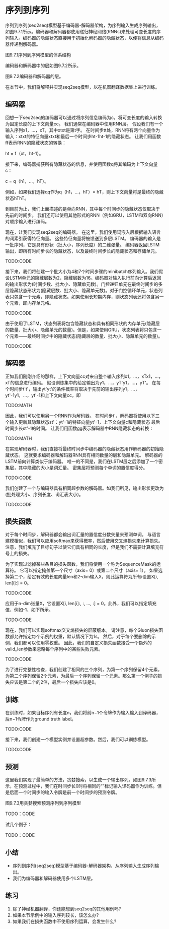 

<!--
 * @version:
 * @Author:  StevenJokess https://github.com/StevenJokess
 * @Date: 2020-07-29 21:45:51
 * @LastEditors:  StevenJokess https://github.com/StevenJokess
 * @LastEditTime: 2020-08-05 22:46:38
 * @Description:MT
 * @TODO::
 * @Reference:http://preview.d2l.ai/d2l-en/master/chapter_recurrent-modern/seq2seq.html
-->

# 序列到序列

序列到序列(seq2seq)模型基于编码器-解码器架构，为序列输入生成序列输出，如图9.7.1所示。编码器和解码器都使用递归神经网络(RNNs)来处理可变长度的序列输入。编码器的隐藏状态直接用于初始化解码器的隐藏状态，以便将信息从编码器传递到解码器。

图9.7.1序列到序列模型的体系结构

编码器和解码器中的层如图9.7.2所示。

图9.7.2编码器和解码器的层。

在本节中，我们将解释并实现seq2seq模型，以在机器翻译数据集上进行训练。

## 编码器

回想一下seq2seq的编码器可以通过将序列信息编码为c，将可变长度的输入转换为固定长度的上下文向量cc。 我们通常在编码器中使用RNN层。 假设我们有一个输入序列x1，...，xT，其中xtxt是第t字。 在时间步tt处，RNN将有两个向量作为输入：xtxt的特征向量xtxt和最后一个时间步ht-1ht-1的隐藏状态。 让我们用函数ff表示RNN的隐藏状态的转换：

ht = f（xt，ht-1）。

接下来，编码器捕获所有隐藏状态的信息，并使用函数q将其编码为上下文向量c：

c = q（h1，...，hT）。

例如，如果我们选择qq作为q（h1，...，hT）= hT，则上下文向量将是最终的隐藏状态hThT。

到目前为止，我们上面描述的是单向RNN，其中每个时间步的隐藏状态仅取决于先前的时间步。 我们还可以使用其他形式的RNN（例如GRU，LSTM和双向RNN）对顺序输入进行编码。

现在，让我们实现seq2seq的编码器。 在这里，我们使用词嵌入层根据输入语言的词索引获得特征向量。 这些特征向量将被馈送到多层LSTM。 编码器的输入是一批序列，它是具有形状（批大小，序列长度）的二维张量。 编码器返回LSTM输出，即所有时间步长的隐藏状态，以及最终时间步长的隐藏状态和存储单元。

TODO:CODE

接下来，我们将创建一个批大小为4和7个时间步骤的minibatch序列输入。我们假设LSTM单元的隐藏层数为2，隐藏层数为16。编码器对输入执行前向计算后返回的输出形状为(时间步数、批大小、隐藏单元数)。门控递归单元在最终时间步的多层隐藏状态形状为(隐藏层数、批大小、隐藏单元数)。对于门控循环单元，状态列表只包含一个元素，即隐藏状态。如果使用长短期内存，则状态列表还将包含另一个元素，即内存单元格。

TODO:CODE

由于使用了LSTM，状态列表将包含隐藏状态和具有相同形状的内存单元(隐藏层的数量、批大小、隐藏单元的数量)。但是，如果使用GRU，状态列表将只包含一个元素——最终时间步中的隐藏状态(隐藏层的数量、批大小、隐藏单元的数量)。

TODO:CODE

## 解码器

正如我们刚刚介绍的那样，上下文向量cc对来自整个输入序列x1，...，xTx1，...，xT的信息进行编码。 假设训练集中的给定输出为y1，...，yT'y1，...，yT'。 在每个时间步t't'，输出yt'yt'的条件概率将取决于先前的输出序列y1，...，yt'-1y1，...，yt'-1和上下文向量cc，即

TODO:MATH

因此，我们可以使用另一个RNN作为解码器。 在时间步t'，解码器将使用以下三个输入更新其隐藏状态st'：yt'-1的特征向量yt'-1，上下文向量c和隐藏状态 最后时间步长st'-1的时间。 让我们用函数gg表示解码器中RNN隐藏状态的转换：

TODO:MATH

在实现解码器时，我们直接将最终时间步中编码器的隐藏状态用作解码器的初始隐藏状态。 这就要求编码器和解码器RNN具有相同数量的层和隐藏单元。 解码器的LSTM前向计算类似于编码器。 唯一的不同是，我们在LSTM层之后添加了一个密集层，其中隐藏的大小是词汇量。 密集层将预测每个单词的置信度得分。

TODO:CODE

我们创建了一个与编码器具有相同超参数的解码器。如我们所见，输出形状更改为(批处理大小、序列长度、词汇表大小)。

TODO:CODE

## 损失函数

对于每个时间步，解码器都会输出词汇量的置信度分数矢量来预测单词。 与语言建模相似，我们可以应用softmax来获得概率，然后使用交叉熵损失来计算损失。 注意，我们填充了目标句子以使它们具有相同的长度，但是我们不需要计算填充符号上的损失。

为了实现过滤掉某些条目的损失函数，我们将使用一个称为SequenceMask的运算符。 它可以指定掩盖第一个尺寸（axis= 0）或第二个尺寸（axis= 1）。 如果选择第二个，给定有效的长度向量len和2-dim输入X，则此运算符为所有i设置X[i, len[i]:] = 0。

TODO:CODE

应用于n-dim张量X，它设置X[i, len[i]:, :, ..., :] = 0。此外，我们可以指定填充值，例如-1，如下所示。

TODO:CODE

现在，我们可以实现softmax交叉熵损失的屏蔽版本。 请注意，每个Gluon损失函数都允许指定每个示例的权重，默认情况下为1s。 然后，对于每个要删除的示例，我们都可以使用零权重。 因此，我们的自定义损失函数接受一个额外的valid_len参数来忽略每个序列中的某些失败元素。

TODO:CODE

为了进行完整性检查，我们创建了相同的三个序列，为第一个序列保留4个元素，为第二个序列保留2个元素，为最后一个序列保留一个元素。那么第一个例子的损失应该是第二个的2倍，最后一个损失应该是0。

## 训练

在训练时，如果目标序列有长度n，我们将前n−1个令牌作为输入输入到译码器，后n−1令牌作为ground truth label。

TODO:CODE

接下来，我们创建一个模型实例并设置超参数。然后，我们可以训练模型。

TODO:CODE

## 预测

这里我们实现了最简单的方法，贪婪搜索，以生成一个输出序列。如图9.7.3所示，在预测过程中，我们在时间步长0时将相同的“<bos>”标记输入译码器作为训练。但是后面一个时间步的输入令牌是前一个时间步的预测令牌。

图9.7.3用贪婪搜索预测序列到序列模型

TODO：CODE

试几个例子：

TODO：CODE

## 小结

* 序列到序列(seq2seq)模型基于编码器-解码器架构，从序列输入生成序列输出。
* 我们为编码器和解码器使用多个LSTM层。


## 练习

1. 除了神经机器翻译，你还能想到seq2seq的其他用例吗?
1. 如果本节示例中的输入序列较长，该怎么办?
1. 如果我们在损失函数中不使用序列运算，会发生什么?

